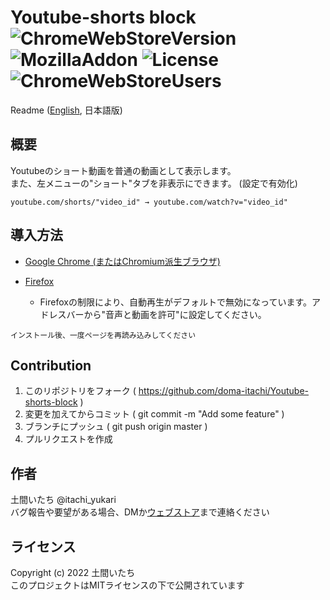 Youtube-shorts block
![ChromeWebStoreVersion](https://img.shields.io/chrome-web-store/v/jiaopdjbehhjgokpphdfgmapkobbnmjp)
![MozillaAddon](https://img.shields.io/amo/v/youtube-shorts-block)
![License](https://img.shields.io/github/license/doma-itachi/Youtube-shorts-block)
![ChromeWebStoreUsers](https://img.shields.io/chrome-web-store/users/jiaopdjbehhjgokpphdfgmapkobbnmjp)
====
Readme (<a href="" target="_blank">English</a>, 日本語版)  

## 概要
Youtubeのショート動画を普通の動画として表示します。  
また、左メニューの"ショート"タブを非表示にできます。 (設定で有効化)  

`youtube.com/shorts/"video_id" → youtube.com/watch?v="video_id"`

## 導入方法
- <a href="https://chrome.google.com/webstore/detail/youtube-shorts-block/jiaopdjbehhjgokpphdfgmapkobbnmjp" target="_blank">Google Chrome (またはChromium派生ブラウザ)</a>

- <a href="https://addons.mozilla.org/ja/firefox/addon/youtube-shorts-block/" target="_blank">Firefox</a>  
  - Firefoxの制限により、自動再生がデフォルトで無効になっています。アドレスバーから"音声と動画を許可"に設定してください。

`インストール後、一度ページを再読み込みしてください`

## Contribution
1. このリポジトリをフォーク ( https://github.com/doma-itachi/Youtube-shorts-block )
2. 変更を加えてからコミット ( git commit -m "Add some feature" )
3. ブランチにプッシュ ( git push origin master )
4. プルリクエストを作成

## 作者
土間いたち @itachi_yukari  
バグ報告や要望がある場合、DMか<a href="https://chrome.google.com/webstore/detail/youtube-shorts-block/jiaopdjbehhjgokpphdfgmapkobbnmjp" target="_blank">ウェブストア</a>まで連絡ください

## ライセンス
Copyright (c) 2022 土間いたち  
このプロジェクトはMITライセンスの下で公開されています
